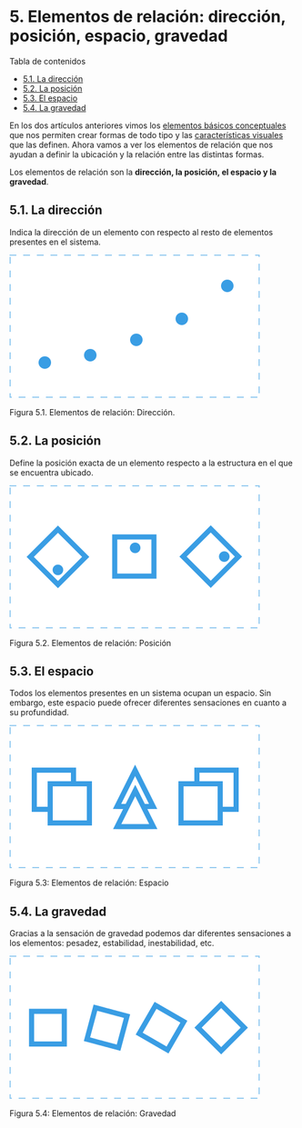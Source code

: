 
# 5. Elementos de relación: dirección, posición, espacio, gravedad

Tabla de contenidos

-   [5.1. La dirección](#51-La-dirección)
-   [5.2. La posición](#52-La-posición)
-   [5.3. El espacio](#53-El-espacio)
-   [5.4. La gravedad](#54-La-gravedad)

En los dos artículos anteriores vimos los [elementos básicos conceptuales](https://github.com/Sergio-Rey-Personal/DIW/blob/master/UD01_Dise%C3%B1o_web_Caractar%C3%ADsticas_elementos_basicos_y_etapas_para_su_desarrollo/UD01_03_ElementosConceputales.md) que nos permiten crear formas de todo tipo y las [características visuales](https://www.eniun.com/elementos-visuales-forma-medida-color-textura/) que las definen. Ahora vamos a ver los elementos de relación que nos ayudan a definir la ubicación y la relación entre las distintas formas.

Los elementos de relación son la **dirección, la posición, el espacio y la gravedad**.

## 5.1. La dirección

Indica la dirección de un elemento con respecto al resto de elementos presentes en el sistema.

![Elementos relación: Dirección](img/05_01_Direccion.png)

Figura 5.1. Elementos de relación: Dirección.

## 5.2. La posición

Define la posición exacta de un elemento respecto a la estructura en el que se encuentra ubicado.

![Elementos relación: Posición](img/05_02_Posicion.png)

Figura 5.2. Elementos de relación: Posición

## 5.3. El espacio

Todos los elementos presentes en un sistema ocupan un espacio. Sin embargo, este espacio puede ofrecer diferentes sensaciones en cuanto a su profundidad.

![Elementos relación: Espacio](img/05_03_Espacio.png)

Figura 5.3: Elementos de relación: Espacio

## 5.4. La gravedad

Gracias a la sensación de gravedad podemos dar diferentes sensaciones a los elementos: pesadez, estabilidad, inestabilidad, etc.

![Elementos relación: Gravedad](img/05_04_Gravedad.png)

Figura 5.4: Elementos de relación: Gravedad